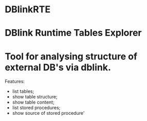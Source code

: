 # DBlinkRTE
# DBlink Runtime Tables Explorer
# Tool for analysing structure of external DB's via dblink.
Features:
- list tables;
- show table structure;
- show table content;
- list stored procedures;
- show source of stored procedure'
